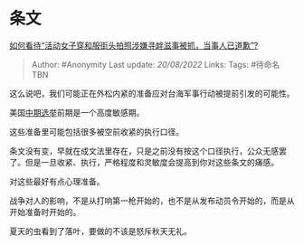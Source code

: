 # 条文
[如何看待“活动女子穿和服街头拍照涉嫌寻衅滋事被抓，当事人已道歉”?](https://www.zhihu.com/question/548548839/answer/2632788537)

> Author: #Anonymity
> Last update: *20/08/2022*
> Links:
> Tags: #待命名TBN

这么说吧，我们可能正在外松内紧的准备应对台海军事行动被提前引发的可能性。

美国[中期选举](https://www.zhihu.com/search?q=%E4%B8%AD%E6%9C%9F%E9%80%89%E4%B8%BE&search_source=Entity&hybrid_search_source=Entity&hybrid_search_extra=%7B%22sourceType%22%3A%22answer%22%2C%22sourceId%22%3A2632788537%7D)前期是一个高度敏感期。

这些准备里可能包括很多被空前收紧的执行口径。

条文没有变，早就在成文法里存在，只是之前没有按这个口径执行，公众无感罢了。但是一旦收紧、执行，严格程度和灵敏度会提高到你对这些条文的痛感。

对这些最好有点心理准备。

战争对人的影响，不是从打响第一枪开始的，也不是从发布动员令开始的，而是从开始准备时开始的。

夏天的虫看到了落叶，要做的不该是怒斥秋天无礼。
